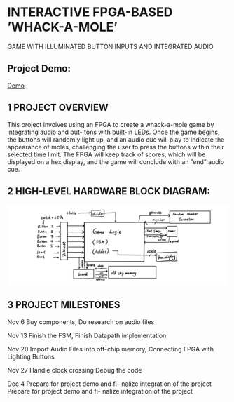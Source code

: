 # INTERACTIVE FPGA-BASED ’WHACK-A-MOLE’
GAME WITH ILLUMINATED BUTTON INPUTS AND
INTEGRATED AUDIO
## Project Demo:

[Demo]((https://youtu.be/eBtXhnmcVG4?si=pxX8mNb80aY3StLu))

## 1 PROJECT OVERVIEW
This project involves using an FPGA to create a whack-a-mole game by integrating audio and but-
tons with built-in LEDs. Once the game begins, the buttons will randomly light up, and an audio cue
will play to indicate the appearance of moles, challenging the user to press the buttons within their
selected time limit. The FPGA will keep track of scores, which will be displayed on a hex display,
and the game will conclude with an ”end” audio cue.
## 2 HIGH-LEVEL HARDWARE BLOCK DIAGRAM:
![Hardware Block Diagram](gamelogic.jpg)
## 3 PROJECT MILESTONES
Nov 6 Buy components, Do research on audio files 

Nov 13 Finish the FSM, Finish Datapath implementation 

Nov 20 Import Audio Files into off-chip
memory, Connecting FPGA with Lighting
Buttons

Nov 27 Handle clock crossing Debug the code 

Dec 4 Prepare for project demo and fi-
nalize integration of the project
Prepare for project demo and fi-
nalize integration of the project

